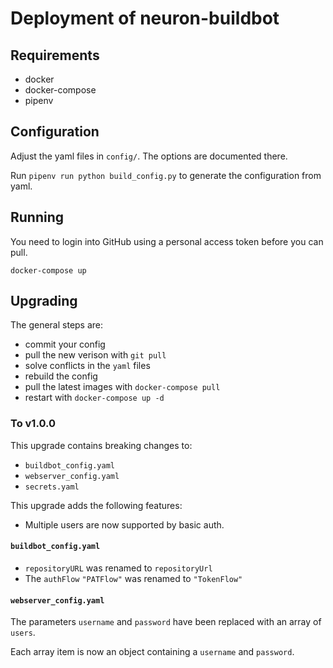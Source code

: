 # Deployment of neuron-buildbot

## Requirements

- docker
- docker-compose
- pipenv

## Configuration

Adjust the yaml files in `config/`.
The options are documented there.

Run `pipenv run python build_config.py` to generate the configuration from yaml.

## Running

You need to login into GitHub using a personal access token before you can pull.

`docker-compose up`

## Upgrading

The general steps are:
- commit your config 
- pull the new verison with `git pull`
- solve conflicts in the `yaml` files
- rebuild the config
- pull the latest images with `docker-compose pull`
- restart with `docker-compose up -d`

### To v1.0.0

This upgrade contains breaking changes to:
- `buildbot_config.yaml`
- `webserver_config.yaml`
- `secrets.yaml`

This upgrade adds the following features:
- Multiple users are now supported by basic auth.

#### `buildbot_config.yaml`

- `repositoryURL` was renamed to `repositoryUrl`
- The `authFlow` `"PATFlow"` was renamed to `"TokenFlow"`

#### `webserver_config.yaml`

The parameters `username` and `password` have been replaced with an array of `users`.

Each array item is now an object containing a `username` and `password`.
